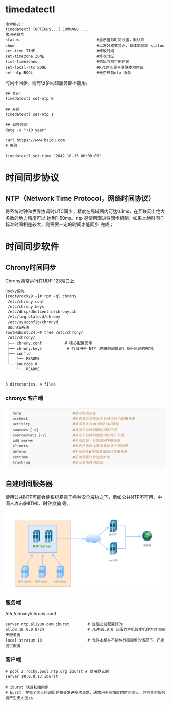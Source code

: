 # timedatectl

```shell
命令格式：
timedatectl [OPTIONS...] COMMAND ...
常用子命令
status                                  #显示当前时间设置，默认项
show                                    #以友好格式显示，具体同容同 status 
set-time TIME                           #修改时间
set-timezone ZONE                       #修改时区   
list-timezones                          #列出当前可用时区
set-local-rtc BOOL                      #RPC时间是否关联本地时区
set-ntp BOOL                            #是否开启ntp 服务
```

时间不同步，则有很多网络服务都不能用。

```shell
## 关闭
timedatectl set-ntp 0

## 开启
timedatectl set-ntp 1

## 调整时间
date -s "+10 year"

curl https://www.baidu.com
# 失败

timedatectl set-time "2042-10-15 00:00:00"
```

# 时间同步协议

## NTP（Network Time Protocol，网络时间协议）

将系统时钟和世界协调时UTC同步，精度在局域网内可达0.1ms，在互联网上绝大多数的地方精度可以  达到1-50ms。ntp 是使用渐进性同步机制，如果本地时间与标准时间相差较大，则需要一定的时间才能同步 完成；

# 时间同步软件

## Chrony时间同步

Chrony通常运行在UDP 123端口上

```shell
Rocky系统
[root@rocky9 ~]# rpm -ql chrony
 /etc/chrony.conf
 /etc/chrony.keys
 /etc/dhcp/dhclient.d/chrony.sh
 /etc/logrotate.d/chrony
 /etc/sysconfig/chronyd
 Ubuntu系统
root@ubuntu24:~# tree /etc/chrony/
 /etc/chrony/
 ├── chrony.conf          # 核心配置文件               
 ├── chrony.keys           # 存储用于 NTP（网络时间协议）身份验证的密钥。              
 ├── conf.d
 │   └── README
 └── sources.d
     └── README


3 directories, 4 files
```

### chronyc 客户端

![image-20241128161808200](pic/image-20241128161808200.png)

## 自建时间服务器

使用公共NTP可能会使系统暴露于各种安全威胁之下，例如公共NTP不可用、中间人攻击(MITM)、时钟欺骗 等。

![image-20241128162108374](pic/image-20241128162108374.png)

### 服务端

/etc/chrony/chrony.conf

```shell
server ntp.aliyun.com iburst        # 这是之前配置好的
allow 10.0.0.0/24					# 允许10.0.0 网段的主机将本机作为时间同步服务器
local stratum 10					# 允许本机在不能与外网同步的情况下，还能提供服务
```

### 客户端

```shell
# pool 2.rocky.pool.ntp.org iburst # 禁用默认的
server 10.0.0.13 iburst

# iburst 快速初始同步
# burst：在每个同步轮询周期都会发送多次请求，通常用于高精度的时间同步，但可能对服务器产生更大压力。
```

